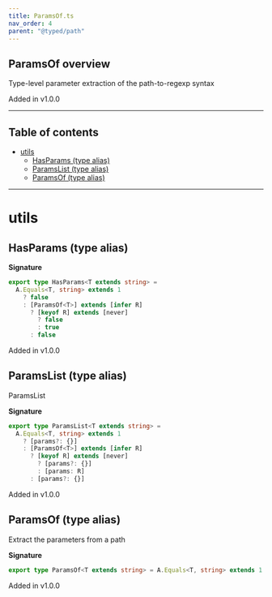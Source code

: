 ```yaml
---
title: ParamsOf.ts
nav_order: 4
parent: "@typed/path"
---
```


## ParamsOf overview

Type-level parameter extraction of the path-to-regexp syntax

Added in v1.0.0

---

<h2 class="text-delta">Table of contents</h2>

- [utils](#utils)
  - [HasParams (type alias)](#hasparams-type-alias)
  - [ParamsList (type alias)](#paramslist-type-alias)
  - [ParamsOf (type alias)](#paramsof-type-alias)

---

# utils

## HasParams (type alias)

**Signature**

```ts
export type HasParams<T extends string> =
  A.Equals<T, string> extends 1
    ? false
    : [ParamsOf<T>] extends [infer R]
      ? [keyof R] extends [never]
        ? false
        : true
      : false
```

Added in v1.0.0

## ParamsList (type alias)

ParamsList

**Signature**

```ts
export type ParamsList<T extends string> =
  A.Equals<T, string> extends 1
    ? [params?: {}]
    : [ParamsOf<T>] extends [infer R]
      ? [keyof R] extends [never]
        ? [params?: {}]
        : [params: R]
      : [params?: {}]
```

Added in v1.0.0

## ParamsOf (type alias)

Extract the parameters from a path

**Signature**

```ts
export type ParamsOf<T extends string> = A.Equals<T, string> extends 1 ? {} : ToParams<ParseSegments<PathToSegments<T>>>
```

Added in v1.0.0
